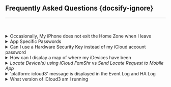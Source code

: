 ## Frequently Asked Questions {docsify-ignore}

<hr><br><br>


<details>
<summary>Occasionally, My iPhone does not exit the Home Zone when I leave</summary>
<p>This question is discussed in <strong>Tracking Issues</strong> chapter. </p>
</details>

<details>
<summary>App Specific Passwords</summary>
<p>App Specific Passwords are not supported by iCloud3. iCloud3 is a program running on a computer, not an app running on an iDevice. It uses web service calls to request the location of the devices in the iCloud&#39;s Family Sharing List. Apps running on iDevices use a different access method that is not available by programs.</p>
</details>

<details>
<summary>Can I use a Hardware Security Key instead of my iCloud account password</summary>
<p>No. iCloud3 (nor Home Assistant) do not support hardware security keys at this time. </p>
<p>An alternative is to use another family member's iCloud account and add your iPhone to their Family Sharing List. Then use that account in iCloud3 as the data source on the <em>Configure Settings > iCloud Account and Mobile App</em> screen..</p>
</details>

<details>
<summary>How can I display a map of where my iDevices have been</summary>
<p>HA provides a Lovelace map card that will show the location track of your iDevices. Refer to the HA Map documentation on setting it up. Add each Person (person.gary) or iDevice (<em>devicetracker.gary_iphone</em>)  you want to track on the Map configuration screen in the Entity field. </p>
</details>

<details>
<summary><i>Locate Device(s) using iCloud FamShr</i> vs <i>Send Locate Request to Mobile App</i> </summary>
<p>Both options will try to locate the iDevice. However:</p>
<ul>
<li><p><em>FamShr Locate</em> - (Preferred) iCloud3 requests the location from iCloud Location Services and gets an immediate response with it&#39;s location. It also gets the location of the other devices in the Family Sharing list. </p>
</li>
<li><p><em>Mobile App Request</em> - iCloud3 sends a message to that iDevice asking for it&#39;s location and then waits for a response. There may be a delay in providing the location if the device is asleep, the Mobile App is not loaded and running or if it is running in the background.</p>
</li>
</ul>
</details>

<details>
<summary>&#39;platform: icloud3&#39; message is displayed in the Event Log and HA Log</summary>
<p>The following message is displayed in the Event Log as a warning message in the HA Log. What does it mean?</p>
<pre><code>iCloud3 is <span class="hljs-keyword">an</span> Integration. Delete <span class="hljs-keyword">the</span> <span class="hljs-string">'platform: icloud3'</span>
configuration parameters <span class="hljs-keyword">in</span> <span class="hljs-keyword">the</span> HA <span class="hljs-string">'configuration.yaml'</span> <span class="hljs-built_in">file</span>.
</code></pre><p>You can delete (or comment out) the iCloud3 parameters in the <em>configuration.yaml</em> file. Once iCloud3 is configured and you are satisfied, delete the parameters from the <em>configuration.yaml</em> file and delete the <em>config-ic3.yaml</em> file.</p>
<p>If you can not find the parameters or the <em>config-ic3.yaml</em> file, keep looking. Be sure to check any sub-directories you might be using with an <em>include</em> statement.</p>
</details>

<details>
<summary>What version of iCloud3 am I running</summary>
<p><strong>HACS Version</strong>

HACS displays information about the version of iCloud3 it has downloaded. HACS keeps that version number in it's database to be able to identify when an update is available.
<img src="../icloud3_v3_docs/images/version-hacs.png">
<p><em>This version may or may not be the version of iCloud3 you are running. The only way to know is to look at iCloud3 itself,</em></p>
<p><strong>Version of iCloud3 that is Running</strong>

The version that is running on your system might not be the actual version of iCloud3 that HACS thinks is installed and running. The only way to know is to verify the version in iCloud3 itself.  The following screens highlight the version number running in red.</p>
<ul>
<li>On the <em>device</em>tracker.[devicename]* attributes for every device being tracked by iCloud3.</li>
<li>In the <em>Event Log</em> when iCloud3 starts at the beginning and end of the startup process.</li>
<li>In the <em>Event Log</em> when you hover a mouse over the Actions list or when you open the Actions list. </li>
<li>In the iCloud3 configuration file <em>config./storage/icloud3</em> (admin rights must be enabled)</li>
<li>In the <em>config/icloud3-0.log</em> log file.</li>
</ul>
<img src="../icloud3_v3_docs/images/version-running.png">
</details>

